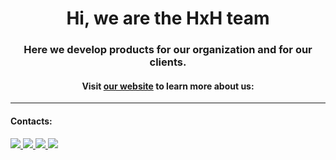 <h1 align="center">Hi, we are the HxH team</h1>
<h3 align="center">Here we develop products for our organization and for our clients.</h3>
<h4 align="center">Visit <a href="https://hxh.agency">our website</a> to learn more about us: </h4>

---

<h4 align="left">Contacts:</h4>
  
<a href='https://vk.com/hxh_marketing'>
  <img src="https://img.shields.io/badge/HxH Agency-vk?style=for-the-badge&logo=Vk&logoColor=white&color=blue"/>
</a>
<a href='https://t.me/+VhPZc43T3SI3YzRi'>
  <img src="https://img.shields.io/badge/HxH Agency-telegram?style=for-the-badge&logo=Telegram&logoColor=white&color=blue"/>
</a>
<a href='https://www.youtube.com/@hxhagency'>
  <img src="https://img.shields.io/badge/HxH Agency-youtube?style=for-the-badge&logo=Youtube&logoColor=white&color=red"/>
</a>
<!-- <a href='https://dzen.ru/hxh'>
  <img src="https://img.shields.io/badge/HxH-dzen?style=for-the-badge&logo=Dzen&logoColor=white&color=black"/>
</a> -->
<a href='https://instagram.com/hxhdesign'>
  <img src="https://img.shields.io/badge/HxH Design-E4405F?style=for-the-badge&logo=instagram&logoColor=white"/>
</a>
